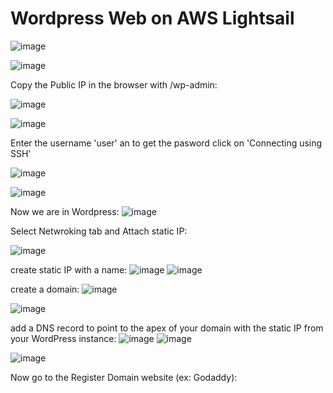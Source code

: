# Wordpress Web on AWS Lightsail

![image](https://github.com/redjules/wordpress-web-on-AWS-Lightsail/assets/106017493/cddaf3d0-89b0-4c81-9b9d-2681c78bfcf5)


![image](https://github.com/redjules/wordpress-web-on-AWS-Lightsail/assets/106017493/f55a3643-1208-46cb-ae55-8c8612f541e3)


Copy the Public IP in the browser with /wp-admin:

![image](https://github.com/redjules/wordpress-web-on-AWS-Lightsail/assets/106017493/3bc32e88-89d2-40d9-80ea-81f2191bdb72)

![image](https://github.com/redjules/wordpress-web-on-AWS-Lightsail/assets/106017493/7079c504-a8d4-46ac-a300-ae01b83f692f)

Enter the username 'user' an to get the pasword click on 'Connecting using SSH'

![image](https://github.com/redjules/wordpress-web-on-AWS-Lightsail/assets/106017493/4418ad50-245c-403a-9f59-5f6bee995dd6)

![image](https://github.com/redjules/wordpress-web-on-AWS-Lightsail/assets/106017493/c684f2d2-4bc6-4432-a58a-6b68b5253ed1)

Now we are in Wordpress:
![image](https://github.com/redjules/wordpress-web-on-AWS-Lightsail/assets/106017493/fe3eee07-9508-4b14-ae8e-cffa7b9771a9)

Select Netwroking tab and Attach static IP:

![image](https://github.com/redjules/wordpress-web-on-AWS-Lightsail/assets/106017493/47b2ba6a-8ca7-49a1-abe8-6ef0f62ab7ef)


create static IP with a name:
![image](https://github.com/redjules/wordpress-web-on-AWS-Lightsail/assets/106017493/f9e0c6ad-1f0a-4499-961b-f652d15a4620)
![image](https://github.com/redjules/wordpress-web-on-AWS-Lightsail/assets/106017493/a204a1e0-3df6-4f61-8646-fa8b6b6a9aa0)

create a domain:
![image](https://github.com/redjules/wordpress-web-on-AWS-Lightsail/assets/106017493/44007e55-9533-48eb-bfae-66c661678a08)

![image](https://github.com/redjules/wordpress-web-on-AWS-Lightsail/assets/106017493/c272d222-ee1c-438b-870e-4d78a8ac985d)

add a DNS record to point to the apex of your domain with the static IP from your WordPress instance:
![image](https://github.com/redjules/wordpress-web-on-AWS-Lightsail/assets/106017493/2fa1dd4a-1efa-407e-af3d-fd797e277c8e)
![image](https://github.com/redjules/wordpress-web-on-AWS-Lightsail/assets/106017493/fbde21f9-f00f-44c0-ab1c-11a89bdbb8ac)

![image](https://github.com/redjules/wordpress-web-on-AWS-Lightsail/assets/106017493/0eaaf0fb-8ebb-403d-9d37-b687ebe8fc20)

Now go to the Register Domain website (ex: Godaddy):
